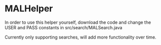# MALHelper

In order to use this helper yourself, download the code and change the USER and PASS constants in src/search/MALSearch.java

Currently only supporting searches, will add more functionality over time.
